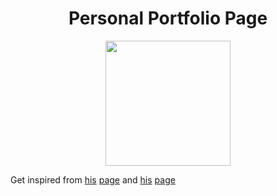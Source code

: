 <h1 align="center">Personal Portfolio Page</h1>
<div align="center">
  <img src="https://avatars.githubusercontent.com/u/88027865?v=4" width=200px>
</div>
<p> Get inspired from <a href="https://github.com/willeccles">his</a> <a href="https://eccles.dev/">page</a> and <a href="">his</a> <a href="">page</a>
